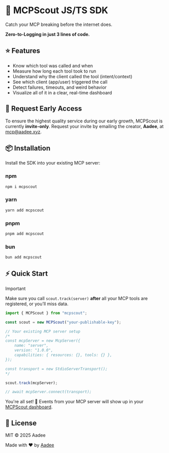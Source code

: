 # 🦉 MCPScout JS/TS SDK

Catch your MCP breaking before the internet does.

**Zero-to-Logging in just 3 lines of code.**

## ⭐ Features
- Know which tool was called and when
- Measure how long each tool took to run
- Understand why the client called the tool (intent/context)
- See which client (app/user) triggered the call
- Detect failures, timeouts, and weird behavior
- Visualize all of it in a clear, real-time dashboard

## 🚀 Request Early Access

To ensure the highest quality service during our early growth, MCPScout is currently **invite-only**. Request your invite by emailing the creator, **Aadee**, at [mcp@aadee.xyz](mailto:mcp@aadee.xyz?subject=Request%20Access%20to%20MCPScout&body=Hey%20Aadee%2C%0A%0AMy%20name%20is%20[NAME]%20and%20I%27m%20building%20[WHAT%20MCP%20SERVER%20YOU%20ARE%20BUILDING].).

## 📦 Installation

Install the SDK into your existing MCP server:

### npm
```bash
npm i mcpscout
```

### yarn
```bash
yarn add mcpscout
```

### pnpm
```bash
pnpm add mcpscout
```

### bun
```bash
bun add mcpscout
```

## ⚡️ Quick Start

> [!IMPORTANT]
> Make sure you call `scout.track(server)` **after** all your MCP tools are registered, or you’ll miss data.

```typescript
import { MCPScout } from "mcpscout";

const scout = new MCPScout("your-publishable-key");

// Your existing MCP server setup
/*
const mcpServer = new McpServer({
    name: "server",
    version: "1.0.0",
    capabilities: { resources: {}, tools: {} },
});

const transport = new StdioServerTransport();
*/

scout.track(mcpServer);

// await mcpServer.connect(transport);
```

You're all set! 🎉 Events from your MCP server will show up in your [MCPScout dashboard](https://dash.mcpscout.dev).

## 📝 License

MIT © 2025 Aadee

Made with ❤️ by [Aadee](https://x.com/aadeexyz)
